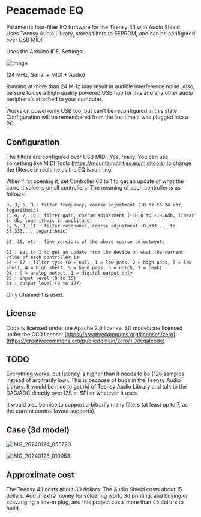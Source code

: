 # Peacemade EQ

Parametric four-filter EQ firmware for the Teensy 4.1 with Audio Shield. Uses Teensy Audio Library, stores filters to EEPROM, and can be configured over USB MIDI.

Uses the Arduino IDE. Settings:

![image](https://github.com/wareya/peacemade_eq/assets/585488/890fc8d8-3558-434a-95a0-24c7417c1981)

(24 MHz, Serial + MIDI + Audio)

Running at more than 24 MHz may result in audible interference noise. Also, be sure to use a high-quality powered USB hub for this and any other audio peripherals attached to your computer.

Works on power-only USB too, but can't be reconfigured in this state. Configuration will be remembered from the last time it was plugged into a PC.

## Configuration

The filters are configured over USB MIDI. Yes, really. You can use something like MIDI Tools (https://mountainutilities.eu/miditools) to change the filterse in realtime as the EQ is running.

When first opening it, set Controller 63 to 1 to get an update of what the current value is on all controllers. The meaning of each controller is as follows:

```
0, 3, 6, 9 : filter frequency, coarse adjustment (10 hz to 24 khz, logarithmic)
1, 4, 7, 10 : filter gain, coarse adjustment (-18.0 to +18.0db, linear in db, logarithmic in amplitude)
2, 5, 8, 11 : filter resonance, coarse adjustment (0.333.... to 33.333..., logarithmic)

32, 35, etc : fine versions of the above coarse adjustments

63 : set to 1 to get an update from the device on what the current value of each controller is
64 ~ 67 : filter type (0 = null, 1 = low pass, 2 = high pass, 3 = low shelf, 4 = high shelf, 5 = band pass, 5 = notch, 7 = peak)
94 : 0 = analog output, 1 = digital output only
95 : input level (0 to 15)
31 : output level (0 to 127)
```

Only Channel 1 is used.

## License

Code is licensed under the Apache 2.0 license. 3D models are licensed under the CC0 license: [https://creativecommons.org/licenses/zero](https://creativecommons.org/publicdomain/zero/1.0/legalcode)

## TODO

Everything works, but latency is higher than it needs to be (128 samples instead of arbitrarily low). This is because of bugs in the Teensy Audio Library. It would be nice to get rid of Teensy Audio Library and talk to the DAC/ADC directly over I2S or SPI or whatever it uses.

It would also be nice to support arbitrarily many filters (at least up to 7, as the current control layout supports).

## Case (3d model)

![IMG_20240124_055720](https://github.com/wareya/peacemade_eq/assets/585488/960d4a68-fc35-4628-afe4-f003e2c72f6e)

![IMG_20240125_010053](https://github.com/wareya/peacemade_eq/assets/585488/04d9a487-6b3c-49de-8565-791492847fe2)

## Approximate cost

The Teensy 4.1 costs about 30 dollars. The Audio Shield costs about 15 dollars. Add in extra money for soldering work, 3d printing, and buying or scavanging a line-in plug, and this project costs more than 45 dollars to build.

